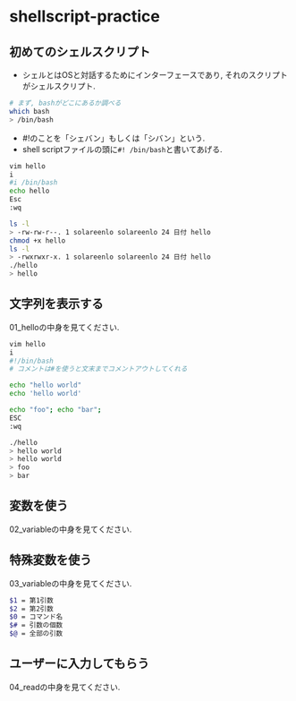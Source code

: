# shellscript-practice

## 初めてのシェルスクリプト
- シェルとはOSと対話するためにインターフェースであり, それのスクリプトがシェルスクリプト.
```bash
# まず, bashがどこにあるか調べる
which bash
> /bin/bash
```
- #!のことを「シェバン」もしくは「シバン」という.
- shell scriptファイルの頭に`#! /bin/bash`と書いてあげる.

```bash
vim hello
i
#i /bin/bash
echo hello
Esc
:wq

ls -l
> -rw-rw-r--. 1 solareenlo solareenlo 24 日付 hello
chmod +x hello
ls -l
> -rwxrwxr-x. 1 solareenlo solareenlo 24 日付 hello
./hello
> hello
```
## 文字列を表示する
01_helloの中身を見てください.

```bash
vim hello
i
#!/bin/bash
# コメントは#を使うと文末までコメントアウトしてくれる

echo "hello world"
echo 'hello world'

echo "foo"; echo "bar";
ESC
:wq

./hello
> hello world
> hello world
> foo
> bar
```

## 変数を使う
02_variableの中身を見てください.

## 特殊変数を使う
03_variableの中身を見てください.
```bash
$1 = 第1引数
$2 = 第2引数
$0 = コマンド名
$# = 引数の個数
$@ = 全部の引数
```

## ユーザーに入力してもらう
04_readの中身を見てください.

